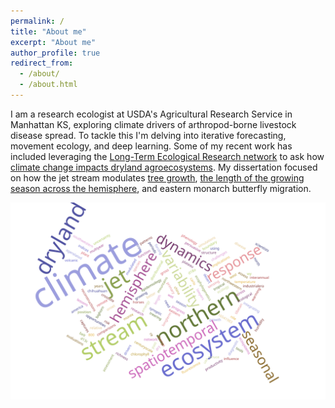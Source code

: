 ```yaml
---
permalink: /
title: "About me"
excerpt: "About me"
author_profile: true
redirect_from: 
  - /about/
  - /about.html
---
```


I am a research ecologist at USDA's Agricultural Research Service in Manhattan KS, exploring climate drivers of arthropod-borne livestock disease spread. To tackle this I'm delving into iterative forecasting, movement ecology, and deep learning. Some of my recent work has included leveraging the [Long-Term Ecological Research network](https://lternet.edu/) to ask how [climate change impacts dryland agroecosystems](https://doi.org/10.1093/biosci/biab134). My dissertation focused on how the jet stream modulates [tree growth](https://doi.org/10.1016/j.dendro.2019.125633), [the length of the growing season across the hemisphere](https://doi.org/10.1002/joc.7553), and eastern monarch butterfly migration. 

![Word cloud of publication titles](/assets/wordcloud.svg)
